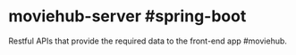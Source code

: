 # moviehub-server #spring-boot

Restful APIs that provide the required data to the front-end app #moviehub.
